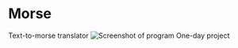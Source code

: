 # Morse
Text-to-morse translator
![Screenshot of program](http://svitty.com/store/scr_morse.jpg)
One-day project
